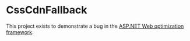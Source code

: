 CssCdnFallback
==============

This project exists to demonstrate a bug in the [ASP.NET Web optimization framework](https://aspnetoptimization.codeplex.com/).
